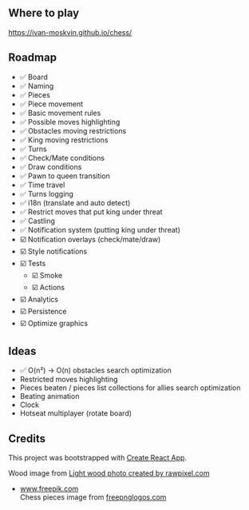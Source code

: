 ## Where to play

https://ivan-moskvin.github.io/chess/

## Roadmap

- ✅ Board
- ✅ Naming
- ✅ Pieces
- ✅ Piece movement
- ✅ Basic movement rules
- ✅ Possible moves highlighting
- ✅ Obstacles moving restrictions
- ✅ King moving restrictions
- ✅ Turns
- ✅ Check/Mate conditions
- ✅ Draw conditions
- ✅ Pawn to queen transition
- ✅ Time travel
- ✅ Turns logging
- ✅ i18n (translate and auto detect)
- ✅ Restrict moves that put king under threat
- ✅ Castling
- ✅ Notification system (putting king under threat)
- ☑️ Notification overlays (check/mate/draw)
- ☑️ Style notifications
- ☑️ Tests
    - ☑️ Smoke
    - ☑️ Actions
- ☑️ Analytics
- ☑️ Persistence
- ☑️ Optimize graphics

## Ideas

- ✅ O(n²) → O(n) obstacles search optimization
- Restricted moves highlighting
- Pieces beaten / pieces list collections for allies search optimization
- Beating animation
- Clock
- Hotseat multiplayer (rotate board)

## Credits

This project was bootstrapped with [Create React App](https://github.com/facebook/create-react-app).

Wood image from <a href="https://www.freepik.com/photos/light-wood">Light wood photo created by rawpixel.com

- www.freepik.com</a><br />
  Chess pieces image from <a href="https://www.freepnglogos.com/pics/chess">freepnglogos.com</a>
